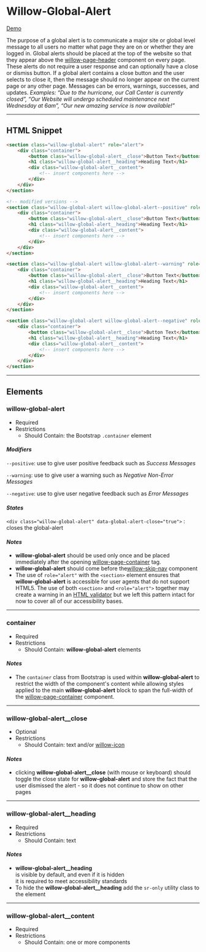 # **Willow-Global-Alert**

[Demo](http://codepen.io/team/UnumUX/pen/XMpKpz)

The purpose of a global alert is to communicate a major site or global level message to all users no matter what page they are on or whether they are logged in. Global alerts should be placed at the top of the website so that they appear above the [willow-page-header](../page-header) component on every page. These alerts do not require a user response and can optionally have a close or dismiss button.  If a global alert contains a close button and the user selects to close it, then the message should no longer appear on the current page or any other page. Messages can be errors, warnings, successes, and updates. _Examples: “Due to the hurricane, our Call Center is currently closed”, “Our Website will undergo scheduled maintenance next Wednesday at 6am”, “Our new amazing service is now available!”_

---

## HTML Snippet

```html
<section class="willow-global-alert" role="alert">
    <div class="container">
        <button class="willow-global-alert__close">Button Text</button>
        <h1 class="willow-global-alert__heading">Heading Text</h1>
        <div class="willow-global-alert__content">
            <!-- insert components here -->
        </div>
    </div>
</section>

<!-- modified versions -->
<section class="willow-global-alert willow-global-alert--positive" role="alert">
    <div class="container">
        <button class="willow-global-alert__close">Button Text</button>
        <h1 class="willow-global-alert__heading">Heading Text</h1>
        <div class="willow-global-alert__content">
            <!-- insert components here -->
        </div>
    </div>
</section>

<section class="willow-global-alert willow-global-alert--warning" role="alert">
    <div class="container">
        <button class="willow-global-alert__close">Button Text</button>
        <h1 class="willow-global-alert__heading">Heading Text</h1>
        <div class="willow-global-alert__content">
            <!-- insert components here -->
        </div>
    </div>
</section>

<section class="willow-global-alert willow-global-alert--negative" role="alert">
    <div class="container">
        <button class="willow-global-alert__close">Button Text</button>
        <h1 class="willow-global-alert__heading">Heading Text</h1>
        <div class="willow-global-alert__content">
            <!-- insert components here -->
        </div>
    </div>
</section>
```

---

## Elements

### willow-global-alert

- Required
- Restrictions
  - Should Contain: the Bootstrap `.container` element

#### _Modifiers_

`--positive`: use to give user positive feedback such as _Success Messages_

`--warning`: use to give user a warning such as _Negative Non-Error Messages_

`--negative`: use to give user negative feedback such as _Error Messages_

#### _States_

`<div class="willow-global-alert" data-global-alert-close="true">` : closes the global-alert

#### _Notes_

- **willow-global-alert** should be used only once and be placed immediately after the opening [willow-page-container](../willow-page-container) tag.
- **willow-global-alert** should come before the[willow-skip-nav](../skip-nav) component
- The use of `role="alert"` with the `<section>` element ensures that **willow-global-alert** is accessible for user agents that do not support HTML5. The use of both `<section>` and `<role="alert">` together may create a warning in an [HTML validator](https://validator.w3.org/) but we left this pattern intact for now to cover all of our accessibility bases.

---

### container

- Required
- Restrictions
  - Should Contain: **willow-global-alert** elements

#### _Notes_

- The `container` class from Bootstrap is used within **willow-global-alert** to restrict the width of the component's content while allowing styles applied to the main **willow-global-alert** block to span the full-width of the [willow-page-container](../page-container) component.

---

### willow-global-alert__close

- Optional
- Restrictions
  - Should Contain: text and/or [willow-icon](../icons)

#### _Notes_

- clicking **willow-global-alert__close** (with mouse or keyboard) should toggle the close state for **willow-global-alert** and store the fact that the user dismissed the alert - so it does not continue to show on other pages

---

### willow-global-alert__heading

- Required
- Restrictions
  - Should Contain: text

#### _Notes_

- **willow-global-alert__heading** is visible by default, and even if it is hidden it is required to meet accessibility standards
- To hide the **willow-global-alert__heading** add the `sr-only` utility class to the element

---

### willow-global-alert__content

- Required
- Restrictions
  - Should Contain: one or more components